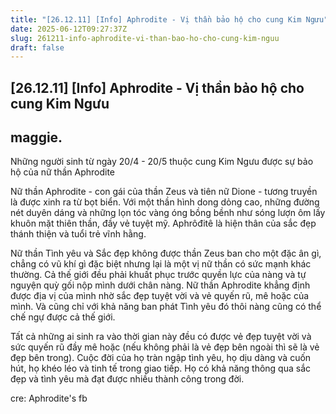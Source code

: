 ```yaml
---
title: "[26.12.11] [Info] Aphrodite - Vị thần bảo hộ cho cung Kim Ngưu"
date: 2025-06-12T09:27:37Z
slug: 261211-info-aphrodite-vi-than-bao-ho-cho-cung-kim-nguu
draft: false
---
```


## [26.12.11] [Info] Aphrodite - Vị thần bảo hộ cho cung Kim Ngưu

## maggie.

Những người sinh từ ngày 20/4 - 20/5 thuộc cung Kim Ngưu được sự bảo hộ của nữ thần Aphrodite

Nữ thần Aphrodite - con gái của thần Zeus và tiên nữ Dione - tương truyền là được xinh ra từ bọt biển. Với một thần hình dong dỏng cao, những đường nét duyên dáng và những lọn tóc vàng óng bồng bềnh như sóng lượn ôm lấy khuôn mặt thiên thần, đầy vẻ tuyệt mỹ. Aphrôđitê là hiện thân của sắc đẹp thánh thiện và tuổi trẻ vĩnh hằng.

Nữ thần Tình yêu và Sắc đẹp không được thần Zeus ban cho một đặc ân gì, chẳng có vũ khí gì đặc biệt nhưng lại là một vị nữ thần có sức mạnh khác thường. Cả thế giới đều phải khuất phục trước quyền lực của nàng và tự nguyện quỳ gối nộp mình dưới chân nàng. Nữ thần Aphrodite khẳng định được địa vị của mình nhờ sắc đẹp tuyệt vời và vẻ quyến rũ, mê hoặc của mình. Và cũng chỉ với khả năng ban phát Tình yêu đó thôi nàng cũng có thể chế ngự được cả thế giới.

Tất cả những ai sinh ra vào thời gian này đều có được vẻ đẹp tuyệt vời và sức quyến rũ đầy mê hoặc (nếu không phải là vẻ đẹp bên ngoài thì sẽ là vẻ đẹp bên trong). Cuộc đời của họ tràn ngập tình yêu, họ dịu dàng và cuốn hút, họ khéo léo và tinh tế trong giao tiếp. Họ có khả năng thông qua sắc đẹp và tình yêu mà đạt được nhiều thành công trong đời.


cre: Aphrodite's fb